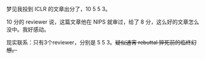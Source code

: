 梦见我投到 ICLR 的文章出分了，10 5 5 3。

10 分的 reviewer 说，这篇文章他在 NIPS 就审过，给了 8 分，这么好的文章怎么没中。我好感动。

现实联系：只有3个reviewer，分别是 5 5 3。~~疑似通宵 rebuttal 猝死前的临终幻想。~~

